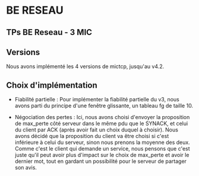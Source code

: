 # BE RESEAU
## TPs BE Reseau - 3 MIC

## Versions
Nous avons implémenté les 4 versions de mictcp, jusqu'au v4.2.

## Choix d'implémentation
- Fiabilité partielle : Pour implémenter la fiabilité partielle du v3, nous avons parti du principe d'une fenêtre glissante, un tableau fg de taille 10. 

- Négociation des pertes : Ici, nous avons choisi d'envoyer la proposition de max_perte côté serveur dans le même pdu que le SYNACK, et celui du client par ACK (après avoir fait un choix duquel à choisir). Nous avons décidé que la proposition du client va être choisi si c'est inférieure à celui du serveur, sinon nous prenons la moyenne des deux. Comme c'est le client qui demande un service, nous pensons que c'est juste qu'il peut avoir plus d'impact sur le choix de max_perte et avoir le dernier mot, tout en gardant un possibilité pour le serveur de partager son avis.
